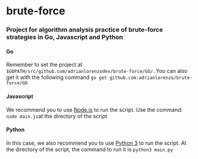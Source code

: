 # brute-force
### Project for algorithm analysis practice of brute-force strategies in Go, Javascript and Python

#### Go
Remember to set the project at `$GOPATH/src/github.com/adrianlorenzodev/brute-force/GO/`. You can also get it with the following command `go get github.com:adrianlorenzo/brute-force/GO`


#### Javascript
We recommend you to use [Node.js](https://nodejs.org/en/) to run the script. Use the command: `node main.js`at the directory of the script


#### Python
In this case, we also recommend you to use [Python 3](https://www.python.org/download/releases/3.0/) to run the script. At the directory of the script, the command to run it is `python3 main.py`
